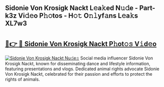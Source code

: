 ## Sidonie Von Krosigk Nackt L𝚎a𝚔ed N𝚞𝚍e - Part-k3z Vi𝚍𝚎o P𝚑𝚘tos - H𝚘𝚝 O𝚗𝚕yf𝚊ns L𝚎a𝚔s XL7w3

# <h2><a href="http://kfalg2c.oniu.top/?m=Sidonie+Von+Krosigk+Nackt">🔗👉 🔴 Sidonie Von Krosigk Nackt P𝚑ot𝚘𝚜 V𝚒d𝚎o</a></h2>

[![Sidonie Von Krosigk Nackt Nu𝚍e𝚜](https://i.imgur.com/0qMVB7G.gif)](http://kfalg2c.oniu.top/?m=Sidonie+Von+Krosigk+Nackt)
Social media influencer Sidonie Von Krosigk Nackt, known for disseminating dance and lifestyle information, featuring presentations and vlogs. Dedicated animal rights advocate Sidonie Von Krosigk Nackt, celebrated for their passion and efforts to protect the rights of animals.  
